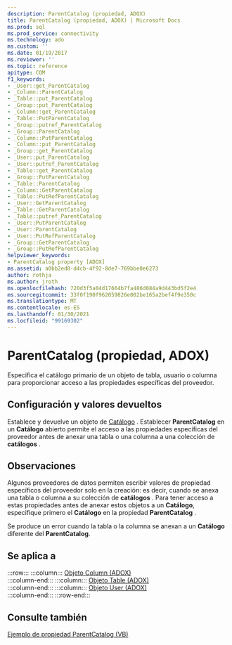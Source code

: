 ```yaml
---
description: ParentCatalog (propiedad, ADOX)
title: ParentCatalog (propiedad, ADOX) | Microsoft Docs
ms.prod: sql
ms.prod_service: connectivity
ms.technology: ado
ms.custom: ''
ms.date: 01/19/2017
ms.reviewer: ''
ms.topic: reference
apitype: COM
f1_keywords:
- _User::get_ParentCatalog
- _Column::ParentCatalog
- _Table::put_ParentCatalog
- _Group::put_ParentCatalog
- _Column::get_ParentCatalog
- _Table::PutParentCatalog
- _Group::putref_ParentCatalog
- _Group::ParentCatalog
- _Column::PutParentCatalog
- _Column::put_ParentCatalog
- _Group::get_ParentCatalog
- _User::put_ParentCatalog
- _User::putref_ParentCatalog
- _Table::get_ParentCatalog
- _Group::PutParentCatalog
- _Table::ParentCatalog
- _Column::GetParentCatalog
- _Table::PutRefParentCatalog
- _User::GetParentCatalog
- _Table::GetParentCatalog
- _Table::putref_ParentCatalog
- _User::PutParentCatalog
- _User::ParentCatalog
- _User::PutRefParentCatalog
- _Group::GetParentCatalog
- _Group::PutRefParentCatalog
helpviewer_keywords:
- ParentCatalog property [ADOX]
ms.assetid: a0bb2ed8-d4cb-4f92-8de7-769bbe0e6273
author: rothja
ms.author: jroth
ms.openlocfilehash: 720d3f5a04d17664b7fa486d084a9d443bd5f2e4
ms.sourcegitcommit: 33f0f190f962059826e002be165a2bef4f9e350c
ms.translationtype: MT
ms.contentlocale: es-ES
ms.lasthandoff: 01/30/2021
ms.locfileid: "99169302"
---
```

# <a name="parentcatalog-property-adox"></a>ParentCatalog (propiedad, ADOX)
Especifica el catálogo primario de un objeto de tabla, usuario o columna para proporcionar acceso a las propiedades específicas del proveedor.  
  
## <a name="settings-and-return-values"></a>Configuración y valores devueltos  
 Establece y devuelve un objeto de [Catálogo](./catalog-object-adox.md) . Establecer **ParentCatalog** en un **Catálogo** abierto permite el acceso a las propiedades específicas del proveedor antes de anexar una tabla o una columna a una colección de **catálogos** .  
  
## <a name="remarks"></a>Observaciones  
 Algunos proveedores de datos permiten escribir valores de propiedad específicos del proveedor solo en la creación: es decir, cuando se anexa una tabla o columna a su colección de **catálogos** . Para tener acceso a estas propiedades antes de anexar estos objetos a un **Catálogo**, especifique primero el **Catálogo** en la propiedad **ParentCatalog** .  
  
 Se produce un error cuando la tabla o la columna se anexan a un **Catálogo** diferente del **ParentCatalog**.  
  
## <a name="applies-to"></a>Se aplica a  

:::row:::
    :::column:::
        [Objeto Column (ADOX)](./column-object-adox.md)  
    :::column-end:::
    :::column:::
        [Objeto Table (ADOX)](./table-object-adox.md)  
    :::column-end:::
    :::column:::
        [Objeto User (ADOX)](./user-object-adox.md)  
    :::column-end:::
:::row-end:::

## <a name="see-also"></a>Consulte también  
 [Ejemplo de propiedad ParentCatalog (VB)](./parentcatalog-property-example-vb.md)